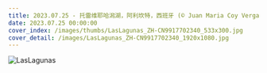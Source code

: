 ```yaml
---
title: 2023.07.25 - 托雷维耶哈潟湖，阿利坎特，西班牙 (© Juan Maria Coy Vergara/Getty Images)
date: 2023.07.25 00:00:00
cover_index: /images/thumbs/LasLagunas_ZH-CN9917702340_533x300.jpg
cover_detail: /images/LasLagunas_ZH-CN9917702340_1920x1080.jpg
---
```


![LasLagunas](/images/LasLagunas_ZH-CN9917702340_1920x1080.jpg)
